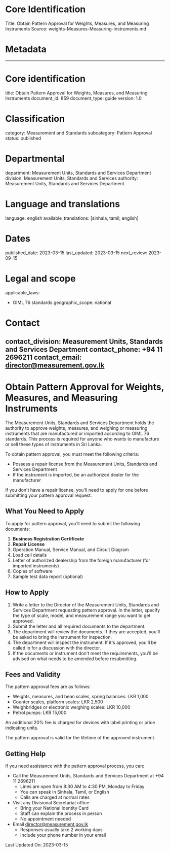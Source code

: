 # Core Identification
Title: Obtain Pattern Approval for Weights, Measures, and Measuring Instruments
Source: weights-Measures-Measuring-instruments.md

# Metadata
---
# Core identification
title: Obtain Pattern Approval for Weights, Measures, and Measuring Instruments
document_id: 859
document_type: guide
version: 1.0

# Classification
category: Measurement and Standards
subcategory: Pattern Approval
status: published

# Departmental
department: Measurement Units, Standards and Services Department
division: Measurement Units, Standards and Services
authority: Measurement Units, Standards and Services Department

# Language and translations
language: english
available_translations: [sinhala, tamil, english]

# Dates
published_date: 2023-03-15
last_updated: 2023-03-15
next_review: 2023-09-15

# Legal and scope
applicable_laws:
 - OIML 76 standards
geographic_scope: national

# Contact
contact_division: Measurement Units, Standards and Services Department
contact_phone: +94 11 2696211
contact_email: director@measurement.gov.lk
---

# Obtain Pattern Approval for Weights, Measures, and Measuring Instruments

The Measurement Units, Standards and Services Department holds the authority to approve weights, measures, and weighing or measuring instruments that are manufactured or imported according to OIML 76 standards. This process is required for anyone who wants to manufacture or sell these types of instruments in Sri Lanka.

To obtain pattern approval, you must meet the following criteria:

- Possess a repair license from the Measurement Units, Standards and Services Department
- If the instrument is imported, be an authorized dealer for the manufacturer

If you don't have a repair license, you'll need to apply for one before submitting your pattern approval request.

## What You Need to Apply

To apply for pattern approval, you'll need to submit the following documents:

1. **Business Registration Certificate**
2. **Repair License**
3. Operation Manual, Service Manual, and Circuit Diagram
4. Load cell details
5. Letter of authorized dealership from the foreign manufacturer (for imported instruments)
6. Copies of software
7. Sample test data report (optional)

## How to Apply

1. Write a letter to the Director of the Measurement Units, Standards and Services Department requesting pattern approval. In the letter, specify the type of scale, model, and measurement range you want to get approved.
2. Submit the letter and all required documents to the department.
3. The department will review the documents. If they are accepted, you'll be asked to bring the instrument for inspection.
4. The department will inspect the instrument. If it's approved, you'll be called in for a discussion with the director.
5. If the documents or instrument don't meet the requirements, you'll be advised on what needs to be amended before resubmitting.

## Fees and Validity

The pattern approval fees are as follows:

- Weights, measures, and bean scales, spring balances: LKR 1,000
- Counter scales, platform scales: LKR 2,500
- Weighbridges or electronic weighing scales: LKR 10,000
- Petrol pumps: LKR 15,000

An additional 20% fee is charged for devices with label printing or price indicating units.

The pattern approval is valid for the lifetime of the approved instrument.

## Getting Help

If you need assistance with the pattern approval process, you can:

- Call the Measurement Units, Standards and Services Department at +94 11 2696211
  - Lines are open from 8:30 AM to 4:30 PM, Monday to Friday
  - You can speak in Sinhala, Tamil, or English
  - Calls are charged at normal rates
- Visit any Divisional Secretariat office
  - Bring your National Identity Card
  - Staff can explain the process in person
  - No appointment needed
- Email director@measurement.gov.lk
  - Responses usually take 2 working days
  - Include your phone number in your email

Last Updated On: 2023-03-15